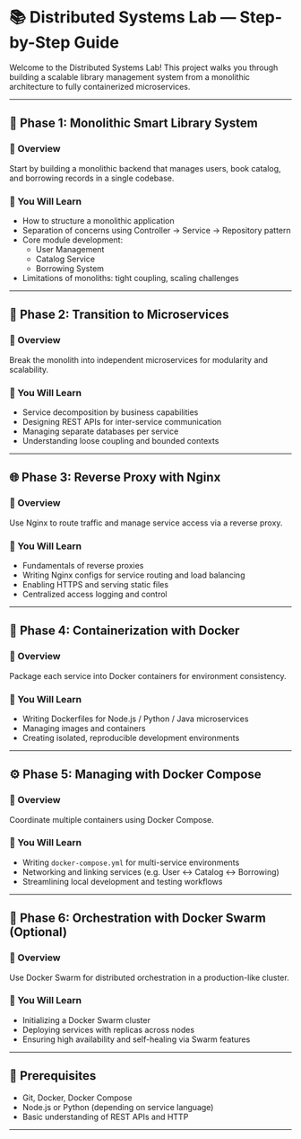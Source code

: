 # 📚 Distributed Systems Lab — Step-by-Step Guide

Welcome to the Distributed Systems Lab! This project walks you through building a scalable library management system from a monolithic architecture to fully containerized microservices.

---

## 🚀 Phase 1: Monolithic Smart Library System

### 🔧 Overview
Start by building a monolithic backend that manages users, book catalog, and borrowing records in a single codebase.

### 📘 You Will Learn
- How to structure a monolithic application
- Separation of concerns using Controller → Service → Repository pattern
- Core module development:
  - User Management
  - Catalog Service
  - Borrowing System
- Limitations of monoliths: tight coupling, scaling challenges

---

## 🧩 Phase 2: Transition to Microservices

### 🔧 Overview
Break the monolith into independent microservices for modularity and scalability.

### 📘 You Will Learn
- Service decomposition by business capabilities
- Designing REST APIs for inter-service communication
- Managing separate databases per service
- Understanding loose coupling and bounded contexts

---

## 🌐 Phase 3: Reverse Proxy with Nginx

### 🔧 Overview
Use Nginx to route traffic and manage service access via a reverse proxy.

### 📘 You Will Learn
- Fundamentals of reverse proxies
- Writing Nginx configs for service routing and load balancing
- Enabling HTTPS and serving static files
- Centralized access logging and control

---

## 🐳 Phase 4: Containerization with Docker

### 🔧 Overview
Package each service into Docker containers for environment consistency.

### 📘 You Will Learn
- Writing Dockerfiles for Node.js / Python / Java microservices
- Managing images and containers
- Creating isolated, reproducible development environments

---

## ⚙️ Phase 5: Managing with Docker Compose

### 🔧 Overview
Coordinate multiple containers using Docker Compose.

### 📘 You Will Learn
- Writing `docker-compose.yml` for multi-service environments
- Networking and linking services (e.g. User ↔ Catalog ↔ Borrowing)
- Streamlining local development and testing workflows

---

## 🚢 Phase 6: Orchestration with Docker Swarm (Optional)

### 🔧 Overview
Use Docker Swarm for distributed orchestration in a production-like cluster.

### 📘 You Will Learn
- Initializing a Docker Swarm cluster
- Deploying services with replicas across nodes
- Ensuring high availability and self-healing via Swarm features

---

## 🧪 Prerequisites
- Git, Docker, Docker Compose
- Node.js or Python (depending on service language)
- Basic understanding of REST APIs and HTTP

---


